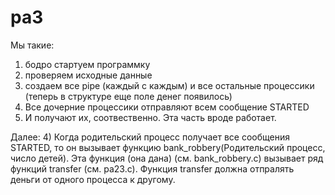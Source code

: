 # pa3

Мы такие:
1) бодро стартуем программку 
2) проверяем исходные данные 
3) создаем все pipe (каждый с каждым) и все остальные процессики (теперь в структуре еще поле денег появилось)
4) Все дочерние процессики отправляют всем сообщение STARTED
5) И получают их, соотвественно.
Эта часть вроде работает.

Далее: 
4) Когда родительский процесс получает все сообщения STARTED, то он вызывает функцию bank_robbery(Родительский процесс, число детей). 
Эта функция (она дана) (см. bank_robbery.c) вызывает ряд функций transfer (см. pa23.c). Функция transfer должна отпралять деньги от одного процесса к другому. 
